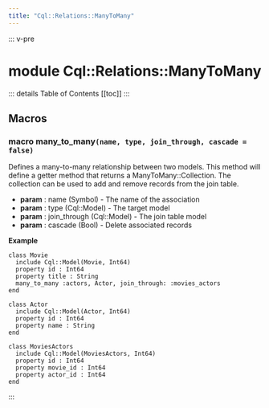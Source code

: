```yaml
---
title: "Cql::Relations::ManyToMany"
---
```


::: v-pre
# module Cql::Relations::ManyToMany



::: details Table of Contents
[[toc]]
:::






## Macros


### macro many_to_many`(name, type, join_through, cascade = false)`

Defines a many-to-many relationship between two models.
This method will define a getter method that returns a ManyToMany::Collection.
The collection can be used to add and remove records from the join table.
- **param** : name (Symbol) - The name of the association
- **param** : type (Cql::Model) - The target model
- **param** : join_through (Cql::Model) - The join table model
- **param** : cascade (Bool) - Delete associated records

**Example**

```crystal
class Movie
  include Cql::Model(Movie, Int64)
  property id : Int64
  property title : String
  many_to_many :actors, Actor, join_through: :movies_actors
end

class Actor
  include Cql::Model(Actor, Int64)
  property id : Int64
  property name : String
end

class MoviesActors
  include Cql::Model(MoviesActors, Int64)
  property id : Int64
  property movie_id : Int64
  property actor_id : Int64
end
```


:::